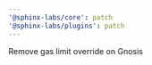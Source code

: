 ```yaml
---
'@sphinx-labs/core': patch
'@sphinx-labs/plugins': patch
---
```


Remove gas limit override on Gnosis
